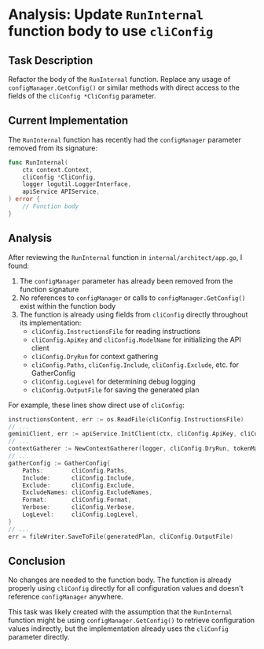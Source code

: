 # Analysis: Update `RunInternal` function body to use `cliConfig`

## Task Description
Refactor the body of the `RunInternal` function. Replace any usage of `configManager.GetConfig()` or similar methods with direct access to the fields of the `cliConfig *CliConfig` parameter.

## Current Implementation
The `RunInternal` function has recently had the `configManager` parameter removed from its signature:

```go
func RunInternal(
    ctx context.Context,
    cliConfig *CliConfig,
    logger logutil.LoggerInterface,
    apiService APIService,
) error {
    // Function body
}
```

## Analysis
After reviewing the `RunInternal` function in `internal/architect/app.go`, I found:

1. The `configManager` parameter has already been removed from the function signature
2. No references to `configManager` or calls to `configManager.GetConfig()` exist within the function body
3. The function is already using fields from `cliConfig` directly throughout its implementation:
   - `cliConfig.InstructionsFile` for reading instructions
   - `cliConfig.ApiKey` and `cliConfig.ModelName` for initializing the API client
   - `cliConfig.DryRun` for context gathering
   - `cliConfig.Paths`, `cliConfig.Include`, `cliConfig.Exclude`, etc. for GatherConfig
   - `cliConfig.LogLevel` for determining debug logging
   - `cliConfig.OutputFile` for saving the generated plan

For example, these lines show direct use of `cliConfig`:
```go
instructionsContent, err := os.ReadFile(cliConfig.InstructionsFile)
// ...
geminiClient, err := apiService.InitClient(ctx, cliConfig.ApiKey, cliConfig.ModelName)
// ...
contextGatherer := NewContextGatherer(logger, cliConfig.DryRun, tokenManager)
// ...
gatherConfig := GatherConfig{
    Paths:        cliConfig.Paths,
    Include:      cliConfig.Include,
    Exclude:      cliConfig.Exclude,
    ExcludeNames: cliConfig.ExcludeNames,
    Format:       cliConfig.Format,
    Verbose:      cliConfig.Verbose,
    LogLevel:     cliConfig.LogLevel,
}
// ...
err = fileWriter.SaveToFile(generatedPlan, cliConfig.OutputFile)
```

## Conclusion
No changes are needed to the function body. The function is already properly using `cliConfig` directly for all configuration values and doesn't reference `configManager` anywhere.

This task was likely created with the assumption that the `RunInternal` function might be using `configManager.GetConfig()` to retrieve configuration values indirectly, but the implementation already uses the `cliConfig` parameter directly.